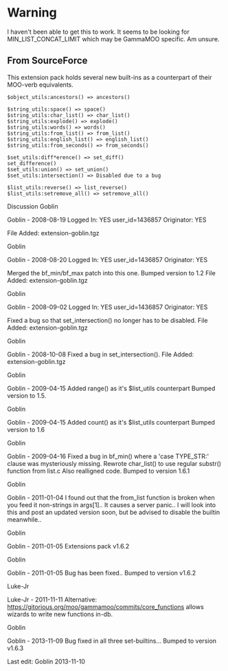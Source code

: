 # Warning

I haven't been able to get this to work. It seems to be looking for MIN_LIST_CONCAT_LIMIT which may be GammaMOO specific. Am unsure.

## From SourceForce

This extension pack holds several new built-ins as a counterpart of their MOO-verb equivalents.

```
$object_utils:ancestors() => ancestors()

$string_utils:space() => space()
$string_utils:char_list() => char_list()
$string_utils:explode() => explode()
$string_utils:words() => words()
$string_utils:from_list() => from_list()
$string_utils:english_list() => english_list()
$string_utils:from_seconds() => from_seconds()

$set_utils:diff*erence() => set_diff()
set_difference()
$set_utils:union() => set_union()
$set_utils:intersection() => Disabled due to a bug

$list_utils:reverse() => list_reverse()
$list_utils:setremove_all() => setremove_all()

```
Discussion
Goblin

Goblin - 2008-08-19
Logged In: YES 
user_id=1436857
Originator: YES

File Added: extension-goblin.tgz

 
Goblin

Goblin - 2008-08-20
Logged In: YES 
user_id=1436857
Originator: YES

Merged the bf_min/bf_max patch into this one.
Bumped version to 1.2
File Added: extension-goblin.tgz

 
Goblin

Goblin - 2008-09-02
Logged In: YES 
user_id=1436857
Originator: YES

Fixed a bug so that set_intersection() no longer has to be disabled.
File Added: extension-goblin.tgz

 
Goblin

Goblin - 2008-10-08
Fixed a bug in set_intersection().
File Added: extension-goblin.tgz

 
Goblin

Goblin - 2009-04-15
Added range() as it's $list_utils counterpart
Bumped version to 1.5.

 
Goblin

Goblin - 2009-04-15
Added count() as it's $list_utils counterpart
Bumped version to 1.6

 
Goblin

Goblin - 2009-04-16
Fixed a bug in bf_min() where a 'case TYPE_STR:' clause was mysteriously missing.
Rewrote char_list() to use regular substr() function from list.c
Also realligned code.
Bumped to version 1.6.1

 
Goblin

Goblin - 2011-01-04
I found out that the from_list function is broken when you feed it non-strings in args[1].. It causes a server panic.. I will look into this and post an updated version soon, but be advised to disable the builtin meanwhile..

 
Goblin

Goblin - 2011-01-05
Extensions pack v1.6.2

 
Goblin

Goblin - 2011-01-05
Bug has been fixed.. Bumped to version v1.6.2

 
Luke-Jr

Luke-Jr - 2011-11-11
Alternative: https://gitorious.org/moo/gammamoo/commits/core_functions allows wizards to write new functions in-db.

 
Goblin

Goblin - 2013-11-09
Bug fixed in all three set-builtins... Bumped to version v1.6.3

  
Last edit: Goblin 2013-11-10
